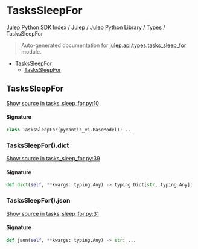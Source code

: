 # TasksSleepFor

[Julep Python SDK Index](../../../README.md#julep-python-sdk-index) / [Julep](../../index.md#julep) / [Julep Python Library](../index.md#julep-python-library) / [Types](./index.md#types) / TasksSleepFor

> Auto-generated documentation for [julep.api.types.tasks_sleep_for](../../../../../../../julep/api/types/tasks_sleep_for.py) module.

- [TasksSleepFor](#taskssleepfor)
  - [TasksSleepFor](#taskssleepfor-1)

## TasksSleepFor

[Show source in tasks_sleep_for.py:10](../../../../../../../julep/api/types/tasks_sleep_for.py#L10)

#### Signature

```python
class TasksSleepFor(pydantic_v1.BaseModel): ...
```

### TasksSleepFor().dict

[Show source in tasks_sleep_for.py:39](../../../../../../../julep/api/types/tasks_sleep_for.py#L39)

#### Signature

```python
def dict(self, **kwargs: typing.Any) -> typing.Dict[str, typing.Any]: ...
```

### TasksSleepFor().json

[Show source in tasks_sleep_for.py:31](../../../../../../../julep/api/types/tasks_sleep_for.py#L31)

#### Signature

```python
def json(self, **kwargs: typing.Any) -> str: ...
```